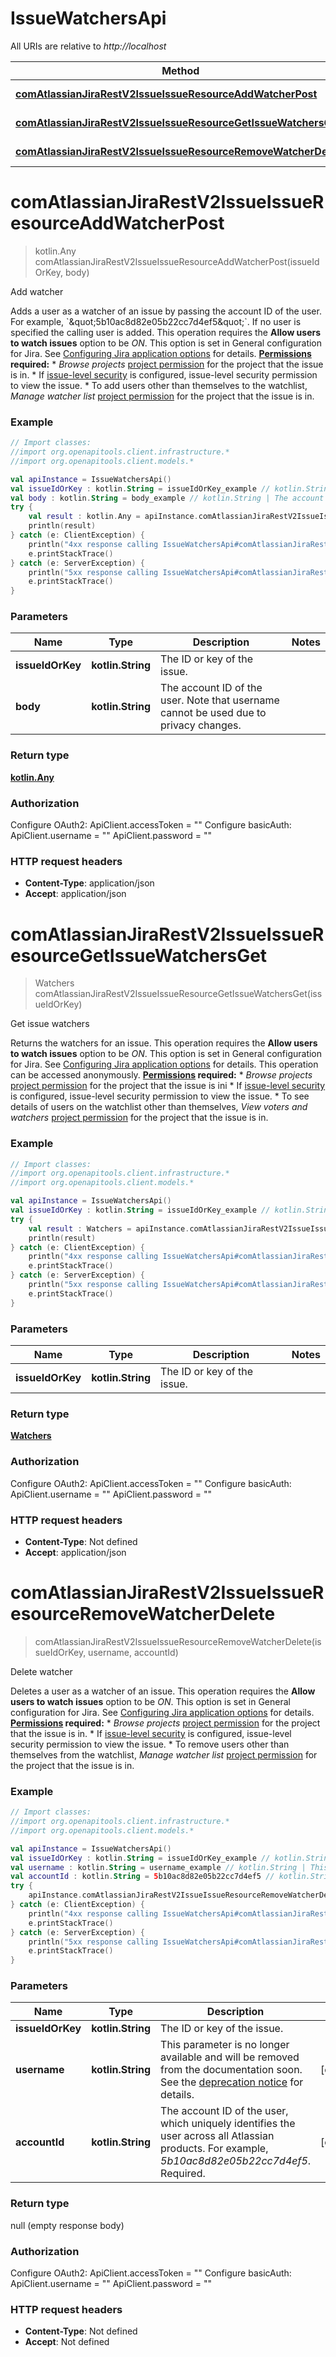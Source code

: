 # IssueWatchersApi

All URIs are relative to *http://localhost*

Method | HTTP request | Description
------------- | ------------- | -------------
[**comAtlassianJiraRestV2IssueIssueResourceAddWatcherPost**](IssueWatchersApi.md#comAtlassianJiraRestV2IssueIssueResourceAddWatcherPost) | **POST** /rest/api/3/issue/{issueIdOrKey}/watchers | Add watcher
[**comAtlassianJiraRestV2IssueIssueResourceGetIssueWatchersGet**](IssueWatchersApi.md#comAtlassianJiraRestV2IssueIssueResourceGetIssueWatchersGet) | **GET** /rest/api/3/issue/{issueIdOrKey}/watchers | Get issue watchers
[**comAtlassianJiraRestV2IssueIssueResourceRemoveWatcherDelete**](IssueWatchersApi.md#comAtlassianJiraRestV2IssueIssueResourceRemoveWatcherDelete) | **DELETE** /rest/api/3/issue/{issueIdOrKey}/watchers | Delete watcher


<a name="comAtlassianJiraRestV2IssueIssueResourceAddWatcherPost"></a>
# **comAtlassianJiraRestV2IssueIssueResourceAddWatcherPost**
> kotlin.Any comAtlassianJiraRestV2IssueIssueResourceAddWatcherPost(issueIdOrKey, body)

Add watcher

Adds a user as a watcher of an issue by passing the account ID of the user. For example, &#x60;\&quot;5b10ac8d82e05b22cc7d4ef5\&quot;&#x60;. If no user is specified the calling user is added.  This operation requires the **Allow users to watch issues** option to be *ON*. This option is set in General configuration for Jira. See [Configuring Jira application options](https://confluence.atlassian.com/x/uYXKM) for details.  **[Permissions](#permissions) required:**   *  *Browse projects* [project permission](https://confluence.atlassian.com/x/yodKLg) for the project that the issue is in.  *  If [issue-level security](https://confluence.atlassian.com/x/J4lKLg) is configured, issue-level security permission to view the issue.  *  To add users other than themselves to the watchlist, *Manage watcher list* [project permission](https://confluence.atlassian.com/x/yodKLg) for the project that the issue is in.

### Example
```kotlin
// Import classes:
//import org.openapitools.client.infrastructure.*
//import org.openapitools.client.models.*

val apiInstance = IssueWatchersApi()
val issueIdOrKey : kotlin.String = issueIdOrKey_example // kotlin.String | The ID or key of the issue.
val body : kotlin.String = body_example // kotlin.String | The account ID of the user. Note that username cannot be used due to privacy changes.
try {
    val result : kotlin.Any = apiInstance.comAtlassianJiraRestV2IssueIssueResourceAddWatcherPost(issueIdOrKey, body)
    println(result)
} catch (e: ClientException) {
    println("4xx response calling IssueWatchersApi#comAtlassianJiraRestV2IssueIssueResourceAddWatcherPost")
    e.printStackTrace()
} catch (e: ServerException) {
    println("5xx response calling IssueWatchersApi#comAtlassianJiraRestV2IssueIssueResourceAddWatcherPost")
    e.printStackTrace()
}
```

### Parameters

Name | Type | Description  | Notes
------------- | ------------- | ------------- | -------------
 **issueIdOrKey** | **kotlin.String**| The ID or key of the issue. |
 **body** | **kotlin.String**| The account ID of the user. Note that username cannot be used due to privacy changes. |

### Return type

[**kotlin.Any**](kotlin.Any.md)

### Authorization


Configure OAuth2:
    ApiClient.accessToken = ""
Configure basicAuth:
    ApiClient.username = ""
    ApiClient.password = ""

### HTTP request headers

 - **Content-Type**: application/json
 - **Accept**: application/json

<a name="comAtlassianJiraRestV2IssueIssueResourceGetIssueWatchersGet"></a>
# **comAtlassianJiraRestV2IssueIssueResourceGetIssueWatchersGet**
> Watchers comAtlassianJiraRestV2IssueIssueResourceGetIssueWatchersGet(issueIdOrKey)

Get issue watchers

Returns the watchers for an issue.  This operation requires the **Allow users to watch issues** option to be *ON*. This option is set in General configuration for Jira. See [Configuring Jira application options](https://confluence.atlassian.com/x/uYXKM) for details.  This operation can be accessed anonymously.  **[Permissions](#permissions) required:**   *  *Browse projects* [project permission](https://confluence.atlassian.com/x/yodKLg) for the project that the issue is ini  *  If [issue-level security](https://confluence.atlassian.com/x/J4lKLg) is configured, issue-level security permission to view the issue.  *  To see details of users on the watchlist other than themselves, *View voters and watchers* [project permission](https://confluence.atlassian.com/x/yodKLg) for the project that the issue is in.

### Example
```kotlin
// Import classes:
//import org.openapitools.client.infrastructure.*
//import org.openapitools.client.models.*

val apiInstance = IssueWatchersApi()
val issueIdOrKey : kotlin.String = issueIdOrKey_example // kotlin.String | The ID or key of the issue.
try {
    val result : Watchers = apiInstance.comAtlassianJiraRestV2IssueIssueResourceGetIssueWatchersGet(issueIdOrKey)
    println(result)
} catch (e: ClientException) {
    println("4xx response calling IssueWatchersApi#comAtlassianJiraRestV2IssueIssueResourceGetIssueWatchersGet")
    e.printStackTrace()
} catch (e: ServerException) {
    println("5xx response calling IssueWatchersApi#comAtlassianJiraRestV2IssueIssueResourceGetIssueWatchersGet")
    e.printStackTrace()
}
```

### Parameters

Name | Type | Description  | Notes
------------- | ------------- | ------------- | -------------
 **issueIdOrKey** | **kotlin.String**| The ID or key of the issue. |

### Return type

[**Watchers**](Watchers.md)

### Authorization


Configure OAuth2:
    ApiClient.accessToken = ""
Configure basicAuth:
    ApiClient.username = ""
    ApiClient.password = ""

### HTTP request headers

 - **Content-Type**: Not defined
 - **Accept**: application/json

<a name="comAtlassianJiraRestV2IssueIssueResourceRemoveWatcherDelete"></a>
# **comAtlassianJiraRestV2IssueIssueResourceRemoveWatcherDelete**
> comAtlassianJiraRestV2IssueIssueResourceRemoveWatcherDelete(issueIdOrKey, username, accountId)

Delete watcher

Deletes a user as a watcher of an issue.  This operation requires the **Allow users to watch issues** option to be *ON*. This option is set in General configuration for Jira. See [Configuring Jira application options](https://confluence.atlassian.com/x/uYXKM) for details.  **[Permissions](#permissions) required:**   *  *Browse projects* [project permission](https://confluence.atlassian.com/x/yodKLg) for the project that the issue is in.  *  If [issue-level security](https://confluence.atlassian.com/x/J4lKLg) is configured, issue-level security permission to view the issue.  *  To remove users other than themselves from the watchlist, *Manage watcher list* [project permission](https://confluence.atlassian.com/x/yodKLg) for the project that the issue is in.

### Example
```kotlin
// Import classes:
//import org.openapitools.client.infrastructure.*
//import org.openapitools.client.models.*

val apiInstance = IssueWatchersApi()
val issueIdOrKey : kotlin.String = issueIdOrKey_example // kotlin.String | The ID or key of the issue.
val username : kotlin.String = username_example // kotlin.String | This parameter is no longer available and will be removed from the documentation soon. See the [deprecation notice](https://developer.atlassian.com/cloud/jira/platform/deprecation-notice-user-privacy-api-migration-guide/) for details.
val accountId : kotlin.String = 5b10ac8d82e05b22cc7d4ef5 // kotlin.String | The account ID of the user, which uniquely identifies the user across all Atlassian products. For example, *5b10ac8d82e05b22cc7d4ef5*. Required.
try {
    apiInstance.comAtlassianJiraRestV2IssueIssueResourceRemoveWatcherDelete(issueIdOrKey, username, accountId)
} catch (e: ClientException) {
    println("4xx response calling IssueWatchersApi#comAtlassianJiraRestV2IssueIssueResourceRemoveWatcherDelete")
    e.printStackTrace()
} catch (e: ServerException) {
    println("5xx response calling IssueWatchersApi#comAtlassianJiraRestV2IssueIssueResourceRemoveWatcherDelete")
    e.printStackTrace()
}
```

### Parameters

Name | Type | Description  | Notes
------------- | ------------- | ------------- | -------------
 **issueIdOrKey** | **kotlin.String**| The ID or key of the issue. |
 **username** | **kotlin.String**| This parameter is no longer available and will be removed from the documentation soon. See the [deprecation notice](https://developer.atlassian.com/cloud/jira/platform/deprecation-notice-user-privacy-api-migration-guide/) for details. | [optional]
 **accountId** | **kotlin.String**| The account ID of the user, which uniquely identifies the user across all Atlassian products. For example, *5b10ac8d82e05b22cc7d4ef5*. Required. | [optional]

### Return type

null (empty response body)

### Authorization


Configure OAuth2:
    ApiClient.accessToken = ""
Configure basicAuth:
    ApiClient.username = ""
    ApiClient.password = ""

### HTTP request headers

 - **Content-Type**: Not defined
 - **Accept**: Not defined


